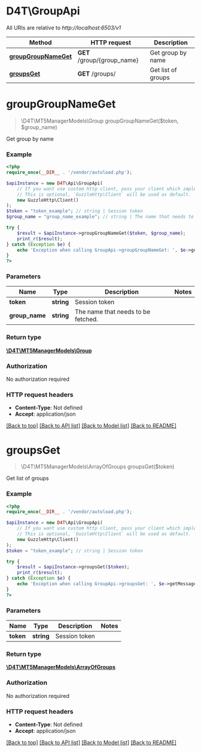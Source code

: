 # D4T\GroupApi

All URIs are relative to *http://localhost:6503/v1*

Method | HTTP request | Description
------------- | ------------- | -------------
[**groupGroupNameGet**](GroupApi.md#groupGroupNameGet) | **GET** /group/{group_name} | Get group by name
[**groupsGet**](GroupApi.md#groupsGet) | **GET** /groups/ | Get list of groups


# **groupGroupNameGet**
> \D4T\MT5ManagerModels\Group groupGroupNameGet($token, $group_name)

Get group by name



### Example
```php
<?php
require_once(__DIR__ . '/vendor/autoload.php');

$apiInstance = new D4T\Api\GroupApi(
    // If you want use custom http client, pass your client which implements `GuzzleHttp\ClientInterface`.
    // This is optional, `GuzzleHttp\Client` will be used as default.
    new GuzzleHttp\Client()
);
$token = "token_example"; // string | Session token
$group_name = "group_name_example"; // string | The name that needs to be fetched.

try {
    $result = $apiInstance->groupGroupNameGet($token, $group_name);
    print_r($result);
} catch (Exception $e) {
    echo 'Exception when calling GroupApi->groupGroupNameGet: ', $e->getMessage(), PHP_EOL;
}
?>
```

### Parameters

Name | Type | Description  | Notes
------------- | ------------- | ------------- | -------------
 **token** | **string**| Session token |
 **group_name** | **string**| The name that needs to be fetched. |

### Return type

[**\D4T\MT5ManagerModels\Group**](../Model/Group.md)

### Authorization

No authorization required

### HTTP request headers

 - **Content-Type**: Not defined
 - **Accept**: application/json

[[Back to top]](#) [[Back to API list]](../../README.md#documentation-for-api-endpoints) [[Back to Model list]](../../README.md#documentation-for-models) [[Back to README]](../../README.md)

# **groupsGet**
> \D4T\MT5ManagerModels\ArrayOfGroups groupsGet($token)

Get list of groups

### Example
```php
<?php
require_once(__DIR__ . '/vendor/autoload.php');

$apiInstance = new D4T\Api\GroupApi(
    // If you want use custom http client, pass your client which implements `GuzzleHttp\ClientInterface`.
    // This is optional, `GuzzleHttp\Client` will be used as default.
    new GuzzleHttp\Client()
);
$token = "token_example"; // string | Session token

try {
    $result = $apiInstance->groupsGet($token);
    print_r($result);
} catch (Exception $e) {
    echo 'Exception when calling GroupApi->groupsGet: ', $e->getMessage(), PHP_EOL;
}
?>
```

### Parameters

Name | Type | Description  | Notes
------------- | ------------- | ------------- | -------------
 **token** | **string**| Session token |

### Return type

[**\D4T\MT5ManagerModels\ArrayOfGroups**](../Model/ArrayOfGroups.md)

### Authorization

No authorization required

### HTTP request headers

 - **Content-Type**: Not defined
 - **Accept**: application/json

[[Back to top]](#) [[Back to API list]](../../README.md#documentation-for-api-endpoints) [[Back to Model list]](../../README.md#documentation-for-models) [[Back to README]](../../README.md)

